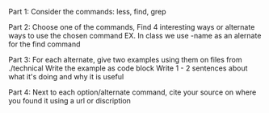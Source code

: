 Part 1: 
Consider the commands: less, find, grep

Part 2: 
Choose one of the commands, Find 4 interesting ways or alternate ways to use the chosen command
EX. In class we use -name as an alernate for the find command

Part 3:
For each alternate, give two examples using them on files from ./technical
Write the example as code block
Write 1 - 2 sentences about what it's doing and why it is useful

Part 4:
Next to each option/alternate command, cite your source on where you found it using a url or discription
